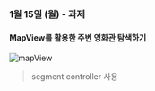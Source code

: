### 1월 15일 (월) - 과제

#### MapView를 활용한 주변 영화관 탐색하기
![mapView](https://github.com/Jin0331/MapViewPractice/assets/42958809/25831c7a-5a69-4445-88e4-5f0c59647b73)

>segment controller 사용

